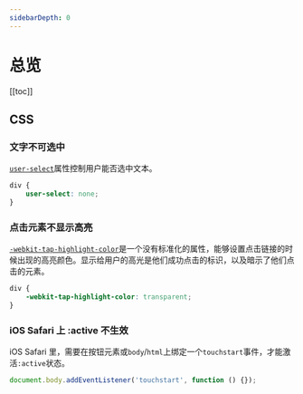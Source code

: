 ```yaml
---
sidebarDepth: 0
---
```


# 总览

[[toc]]

## CSS

### 文字不可选中

[`user-select`](https://developer.mozilla.org/zh-CN/docs/Web/CSS/user-select)属性控制用户能否选中文本。

```css
div {
    user-select: none;
}
```

### 点击元素不显示高亮

[`-webkit-tap-highlight-color`](https://developer.mozilla.org/zh-CN/docs/Web/CSS/-webkit-tap-highlight-color)是一个没有标准化的属性，能够设置点击链接的时候出现的高亮颜色。显示给用户的高光是他们成功点击的标识，以及暗示了他们点击的元素。

```css
div {
    -webkit-tap-highlight-color: transparent;
}
```

### iOS Safari 上 :active 不生效

iOS Safari 里，需要在按钮元素或`body`/`html`上绑定一个`touchstart`事件，才能激活`:active`状态。

```js
document.body.addEventListener('touchstart', function () {});
```
